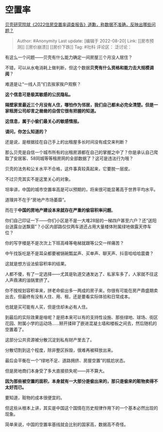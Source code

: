 # 空置率
[贝壳研究院就《2022住房空置率调查报告》道歉，称数据不准确，反映出哪些问题？](https://www.zhihu.com/question/547914522/answer/2636001245)

> Author: #Anonymity
> Last update: [编辑于 2022-08-20]
> Link: [[房市预测]] [[房价崩溃]] [[房价下跌]]
> Tag: #社科
> 评论区：
> 泛讨论：

有这么一个问题——贝壳有什么能力确定一间房屋三个月没人居住？

不错，可以从水电消耗上做判断，但这个数据**贝壳有什么资格和能力去大规模调阅**？

难道是让“一线人员”们去挨家挨户观察？

**这个信息可是极其敏感的公民隐私。**

**隔壁家里最近三个月没有人住，哪怕作为邻居，我们自己都未必完全清楚。但是一家租房公司却言之凿凿的自信它很有把握的知道。**

**这信息，属于小偷们最关心的敏感情报。**

**请问，你怎么知道的？**

还是说，是根据挂在自己手上的出租屋多长时间没有成交来判断？

那么贝壳是自信一个城市所有的出租房源都在自己的掌握之中了？你是承认自己爬取了安居客、58同城等等租房网的全部数据了？这可是违法行为哦？

贝壳的法务和公关水平不合格，这件事真较真起来，它要脱一层皮。

不过贝壳其实不是这里关心的对象。

坦率讲，中国的城市空置率高是可以预期的，将来很可能显著高于世界平均水平。

道理并不在于“房地产市场萎靡”。

而在于**中国的房地产建设本来就存在严重的偷容积率问题**。

你们自己印证一下——你们小区是不是一大堆28层的一梯四户甚至六户？还“送阳台送露台送飘窗”？小区内部路仅仅两车道还占用大量楼体附属绿地做露天停车位？

你的写字楼是不是次次上下班高峰等电梯就跟等公交一样痛苦？

中午找饭吃是不是耳朵都要被锅碗瓢盆声、买单声、聊天声、抖音哈哈哈震聋？

这就是想方设法偷容积率的结果。

人都不傻，有了一定选择——尤其是轨道交通发达了、私家车多了，人家就不往这人声鼎沸的油锅里挤了。

你不按规划容积率来，拼老命偷出多一两成的房子来，你很有可能在房产鼎盛期卖出去，但最终有没有人住、用、租，还是要看实际体验和日常成本。

也就是买可能有人买，但是住却未必有人住。

到最后的实际效果是啥呢？是把本来可以有的支持性设施、那些绿地、球场、街区花园、附属小学的运动场……掰开揉碎了嵌进混凝土墙和楼板之间去，然后随机的空置着了。

这部分公共资源被分散沉淀到私有财产里去了。

分散切割到这个程度，除非整区拆毁，很难再被释放出来。

最后会平衡在一个“绿地不足、道路拥挤、房屋空置”的尴尬状态。

但是房地商们本身受了多大直接损失呢——并不算大。

**因为那些被空置的面积，本身就有一大部分是偷出来的，那只是偷来的赃物卖得不太好而已。**

要知道，赃物的成本很便宜的。

但这些从根本上讲，其实是中国这个国情在历史规律作用下的一个基本必然出现的现象。

简单来说，中国的空置率基线就会比别的国家高，数据高不奇怪。
